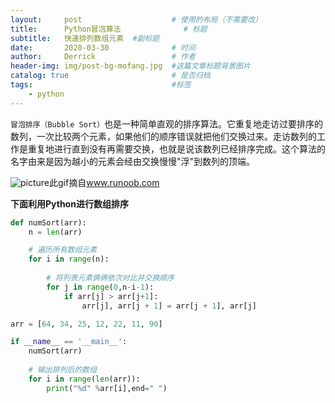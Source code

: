 ```yaml
---
layout:     post   				    # 使用的布局（不需要改）
title:      Python冒泡算法 				# 标题 
subtitle:   快速排列数组元素  #副标题
date:       2020-03-30 				# 时间
author:     Derrick 				# 作者
header-img: img/post-bg-mofang.jpg 	#这篇文章标题背景图片
catalog: true 						# 是否归档
tags:								#标签
    - python
---
```



 
`冒泡排序（Bubble Sort）`也是一种简单直观的排序算法。它重复地走访过要排序的数列，一次比较两个元素，如果他们的顺序错误就把他们交换过来。走访数列的工作是重复地进行直到没有再需要交换，也就是说该数列已经排序完成。这个算法的名字由来是因为越小的元素会经由交换慢慢"浮"到数列的顶端。



![picture](https://www.runoob.com/wp-content/uploads/2019/03/bubbleSort.gif)此gif摘自<a href="https://www.runoob.com/python3/python-bubble-sort.html">www.runoob.com</a>








**下面利用Python进行数组排序**


```Python
def numSort(arr):
    n = len(arr)

    # 遍历所有数组元素
    for i in range(n):
        
        # 将列表元素俩俩依次对比并交换顺序
        for j in range(0,n-i-1):
            if arr[j] > arr[j+1]:
                arr[j], arr[j + 1] = arr[j + 1], arr[j]

arr = [64, 34, 25, 12, 22, 11, 90]

if __name__ == '__main__':
    numSort(arr)
    
    # 输出排列后的数组
    for i in range(len(arr)):
        print("%d" %arr[i],end=" ")
```



